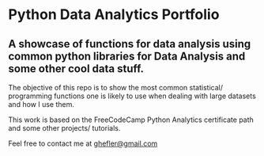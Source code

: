 # Python Data Analytics Portfolio

## A showcase of functions for data analysis using common python libraries for Data Analysis and some other cool data stuff.

The objective of this repo is to show the most common statistical/ programming functions one is
likely to use when dealing with large datasets and how I use them.

This work is based on the FreeCodeCamp Python Analytics certificate path and some other  projects/ tutorials.

Feel free to contact me at ghefler@gmail.com

